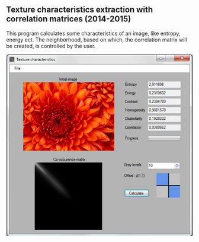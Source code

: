 ## Texture characteristics extraction with correlation matrices (2014-2015)

This program calculates some characteristics of an image, like entropy, energy ect. The neighborhood, based on which, the correlation matrix will be created, is controlled by the user.

![alt-tag](example.JPG)
